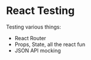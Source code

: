 React Testing
=====================
Testing various things:
- React Router
- Props, State, all the react fun
- JSON API mocking
